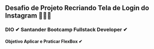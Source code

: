 ## Desafio de Projeto Recriando Tela de Login do Instagram 🚀🚀🚀

### DIO ✔    Santander Bootcamp Fullstack Developer ✔

#### Objetivo Aplicar e Praticar FlexBox ✔

